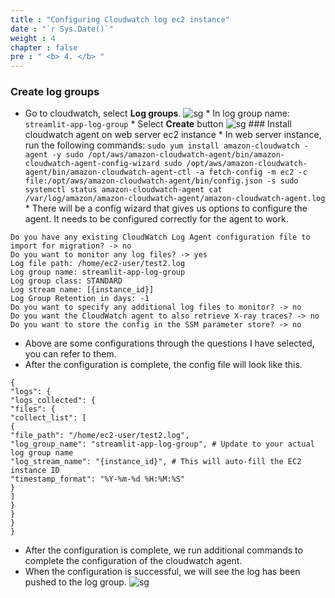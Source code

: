 ```yaml
---
title : "Configuring Cloudwatch log ec2 instance"
date : "`r Sys.Date()`"
weight : 4
chapter : false
pre : " <b> 4. </b> "
---
```

### Create log groups
* Go to cloudwatch, select **Log groups**.
![sg](/ws1/images/4.s3/4.1_.png) * In log group name: ```streamlit-app-log-group``` * Select **Create** button ![sg](/ws1/images/4.s3/4.2_.png) ### Install cloudwatch agent on web server ec2 instance * In web server instance, run the following commands: ``` sudo yum install amazon-cloudwatch -agent -y sudo /opt/aws/amazon-cloudwatch-agent/bin/amazon-cloudwatch-agent-config-wizard sudo /opt/aws/amazon-cloudwatch-agent/bin/amazon-cloudwatch-agent-ctl -a fetch-config -m ec2 -c file:/opt/aws/amazon-cloudwatch-agent/bin/config.json -s sudo systemctl status amazon-cloudwatch-agent cat /var/log/amazon/amazon-cloudwatch-agent/amazon-cloudwatch-agent.log ``` * There will be a config wizard that gives us options to configure the agent. It needs to be configured correctly for the agent to work.
``` On which OS are you planning to use the agent? -> Linux Are you using EC2 or On-Premises hosts? -> EC2 Which user are you planning to run the agent? -> root Do you want to turn on StatsD daemon? -> yes Which port do you want StatsD daemon to listen to? -> 8125 What is the collect interval for StatsD daemon? -> 10s What is the aggregation interval for metrics collected by StatsD daemon? -> 60s Do you want to monitor metrics from CollectD? -> no Do you want to monitor any host metrics? e.g. CPU, memory, etc. -> no
Do you have any existing CloudWatch Log Agent configuration file to import for migration? -> no
Do you want to monitor any log files? -> yes
Log file path: /home/ec2-user/test2.log
Log group name: streamlit-app-log-group
Log group class: STANDARD
Log stream name: [{instance_id}]
Log Group Retention in days: -1
Do you want to specify any additional log files to monitor? -> no
Do you want the CloudWatch agent to also retrieve X-ray traces? -> no
Do you want to store the config in the SSM parameter store? -> no
```
* Above are some configurations through the questions I have selected, you can refer to them.
* After the configuration is complete, the config file will look like this.
```
{
"logs": {
"logs_collected": {
"files": {
"collect_list": [
{
"file_path": "/home/ec2-user/test2.log",
"log_group_name": "streamlit-app-log-group", # Update to your actual log group name
"log_stream_name": "{instance_id}", # This will auto-fill the EC2 instance ID
"timestamp_format": "%Y-%m-%d %H:%M:%S"
}
]
}
}
}
}

```
* After the configuration is complete, we run additional commands to complete the configuration of the cloudwatch agent.
* When the configuration is successful, we will see the log has been pushed to the log group.
![sg](/ws1/images/4.s3/4.3_.png)